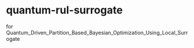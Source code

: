 # quantum-rul-surrogate
for Quantum_Driven_Partition_Based_Bayesian_Optimization_Using_Local_Surrogate
